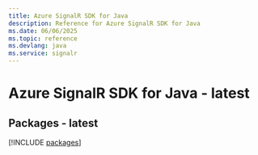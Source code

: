 ```yaml
---
title: Azure SignalR SDK for Java
description: Reference for Azure SignalR SDK for Java
ms.date: 06/06/2025
ms.topic: reference
ms.devlang: java
ms.service: signalr
---
```

# Azure SignalR SDK for Java - latest
## Packages - latest
[!INCLUDE [packages](signalr-index.md)]